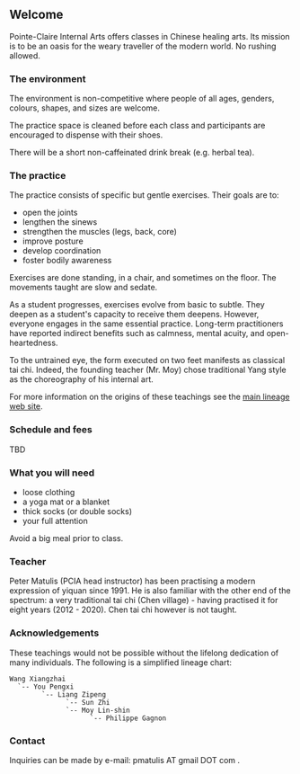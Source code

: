 ## Welcome

Pointe-Claire Internal Arts offers classes in Chinese healing arts. Its mission
is to be an oasis for the weary traveller of the modern world. No rushing
allowed.

### The environment

The environment is non-competitive where people of all ages, genders, colours,
shapes, and sizes are welcome.

The practice space is cleaned before each class and participants are encouraged
to dispense with their shoes.

There will be a short non-caffeinated drink break (e.g. herbal tea).

### The practice

The practice consists of specific but gentle exercises. Their goals are to:

* open the joints
* lengthen the sinews
* strengthen the muscles (legs, back, core)
* improve posture
* develop coordination
* foster bodily awareness

Exercises are done standing, in a chair, and sometimes on the floor. The
movements taught are slow and sedate.

As a student progresses, exercises evolve from basic to subtle. They deepen as
a student's capacity to receive them deepens. However, everyone engages in the
same essential practice. Long-term practitioners have reported indirect
benefits such as calmness, mental acuity, and open-heartedness.

To the untrained eye, the form executed on two feet manifests as classical tai
chi. Indeed, the founding teacher (Mr. Moy) chose traditional Yang style as the
choreography of his internal art.

For more information on the origins of these teachings see the [main lineage
web site](https://taichinuances.com).

### Schedule and fees

TBD

### What you will need

* loose clothing
* a yoga mat or a blanket
* thick socks (or double socks)
* your full attention

Avoid a big meal prior to class.

### Teacher

Peter Matulis (PCIA head instructor) has been practising a modern expression of
yiquan since 1991. He is also familiar with the other end of the spectrum: a
very traditional tai chi (Chen village) - having practised it for eight
years (2012 - 2020). Chen tai chi however is not taught.

### Acknowledgements

These teachings would not be possible without the lifelong dedication of many
individuals. The following is a simplified lineage chart:

```
Wang Xiangzhai
  `-- You Pengxi
        `-- Liang Zipeng
              `-- Sun Zhi
              `-- Moy Lin-shin
                    `-- Philippe Gagnon
```

### Contact

Inquiries can be made by e-mail: pmatulis AT gmail DOT com .
